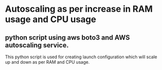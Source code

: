 # Autoscaling as per increase in RAM usage and CPU usage

## python script using aws boto3 and AWS autoscaling service.

This python script is used for creating launch configuration which will scale up and down as per RAM and CPU usage.
